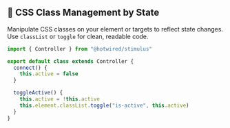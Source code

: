 ## 🎨 CSS Class Management by State

Manipulate CSS classes on your element or targets to reflect state changes. Use `classList` or `toggle` for clean, readable code.

```js
import { Controller } from "@hotwired/stimulus"

export default class extends Controller {
  connect() {
    this.active = false
  }

  toggleActive() {
    this.active = !this.active
    this.element.classList.toggle("is-active", this.active)
  }
}
```
